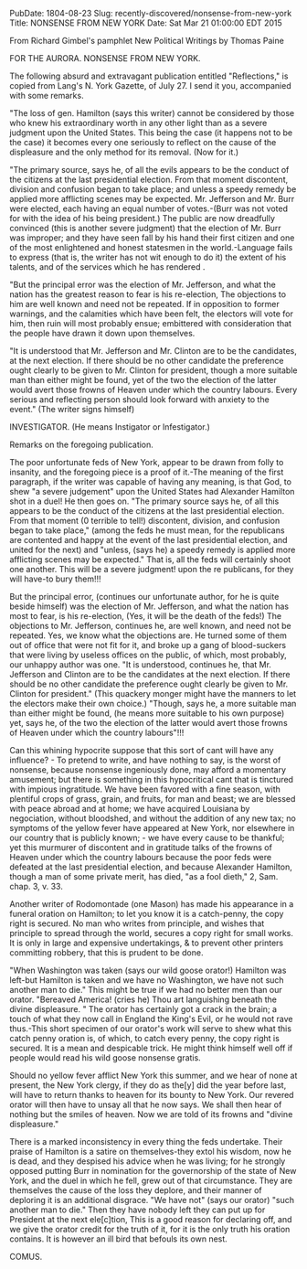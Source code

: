 PubDate: 1804-08-23
Slug: recently-discovered/nonsense-from-new-york
Title: NONSENSE FROM NEW YORK
Date: Sat Mar 21 01:00:00 EDT 2015

From Richard Gimbel's pamphlet New Political Writings by Thomas Paine


FOR THE AURORA. 
NONSENSE FROM NEW YORK.

The following absurd and extravagant publication entitled "Reflections," is copied from Lang's N. York Gazette, of July 27. I send it you, accompanied with some remarks.

"The loss of gen. Hamilton (says this writer) cannot be considered by those who knew his extraordinary worth in any other light than as a severe judgment upon the United States. This being the case (it happens not to be the case) it becomes every one seriously to reflect on the cause of the displeasure and the only method for its removal. (Now for it.)

"The primary source, says he, of all the evils appears to be the conduct of the citizens at the last presidential election. From that moment discontent, division and confusion began to take place; and unless a speedy remedy be applied more afflicting scenes may be expected. Mr. Jefferson and Mr. Burr were elected, each having an equal number of votes.-(Burr was not voted for with the idea of his being president.) The public are now dreadfully convinced (this is another severe  judgment) that the election of Mr. Burr was improper; and they have seen fall by his hand their first citizen and one of the most enlightened and honest statesmen in the world.-Language fails to express (that is, the writer has not wit enough to do it) the extent of his talents, and of the services which he has rendered .

"But the principal error was the election of Mr. Jefferson, and what the nation has the greatest reason to fear is his re-election, The objections to him are well known and need not be repeated. If in opposition to former warnings, and the calamities which have been felt, the electors will vote for him, then ruin will most probably ensue; embittered with consideration that the people have drawn it down upon themselves.

"It is understood that Mr. Jefferson and Mr. Clinton are to be the candidates, at the next election. If there should be no other candidate the preference ought clearly to be given to Mr. Clinton for president, though a more suitable man than either might be found, yet of the two the election of the latter would avert those frowns of Heaven under which the country labours. Every serious and reflecting person should look forward with anxiety to the event." (The writer signs himself)

INVESTIGATOR.
(He means Instigator or lnfestigator.)

Remarks on the foregoing publication.

The poor unfortunate feds of New York, appear to be drawn from folly to insanity, and the foregoing piece is a proof of it.-The meaning of the first paragraph, if the writer was capable of having any meaning, is that God, to shew "a severe judgement"  upon the United States had Alexander Hamilton shot in a duel!
He then goes on. "The primary source says he, of all this appears to be the conduct of the citizens at the last presidential election. From that moment (0 terrible to tell!) discontent, division, and confusion began to take place," (among the feds he must mean, for the republicans are contented and happy at the event of the last presidential election, and united for the next) and "unless, (says he) a speedy remedy is applied more afflicting scenes may be expected." That is, all the feds will certainly shoot one another. This will be a severe judgment! upon the re­ publicans,  for they will have-to bury them!!!

But the principal error, (continues our unfortunate author, for he is quite beside himself) was the election of Mr. Jefferson, and what the nation has most to fear, is his re-election, (Yes, it will be the death of the feds!) The objections to Mr. Jefferson, continues he, are well known, and need not be repeated. Yes, we know what the objections are. He turned some of them out of office that were not fit for it, and broke up a gang of blood-suckers that were living by useless offices on the public, of which, most probably, our unhappy author was one. "It is understood, continues he, that Mr. Jefferson and Clinton are to be the candidates at the next election. If there should be no other candidate the preference ought clearly be given to Mr. Clinton for president." (This quackery­ monger might have the manners to let the electors make their own choice.) "Though, says he, a more suitable man than either might be found, (he means more suitable to his own purpose) yet, says he, of the two the election of the latter would avert those frowns of Heaven under which the country labours"!!!

Can this whining hypocrite suppose that this sort of cant will have any influence? - To pretend to write, and have nothing to say, is the worst of nonsense, because nonsense ingeniously done, may afford a momentary amusement; but there is something in this hypocritical cant that is tinctured with impious ingratitude. We have been favored with a fine season, with plentiful crops of grass, grain, and fruits, for man and beast; we are blessed with peace abroad and at home; we have acquired Louisiana by negociation, without bloodshed, and without the addition of any new tax; no symptoms of the yellow fever have appeared at New York, nor elsewhere in our country that is publicly known; - we have every cause to be thankful; yet this murmurer of discontent and in­ gratitude talks of the frowns of Heaven under which the country labours because the poor feds were defeated at the last presidential election, and because Alexander Hamilton, though a man of some private merit, has died, "as a fool dieth," 2, Sam. chap. 3, v. 33.

Another writer of Rodomontade (one Mason) has made his appearance in a funeral oration on Hamilton; to let you know it is a catch-penny, the copy right is secured. No man who writes from principle, and wishes that principle to spread through the world, secures a copy right for small works. It is only in large and expensive undertakings, & to prevent other printers committing robbery, that this is prudent to be done.

"When Washington was taken (says our wild goose orator!) Hamilton was left-but Hamilton is taken and we have no Washington, we have not such another man to die." This might be true if we had no better men than our orator. "Bereaved America! (cries he) Thou art languishing beneath the divine displeasure. " The orator has certainly got a crack in the brain; a touch of what they now call in England the King's Evil, or he would not rave thus.-This short specimen of our orator's work will serve to shew what this catch penny oration is, of which, to catch every penny, the copy right is secured. It is a mean and despicable trick. He might think himself well off if people would read his wild goose nonsense gratis.

Should no yellow fever afflict New York this summer, and we hear of none at present, the New York clergy, if they do as the[y] did the year before last, will have to return thanks to heaven for its bounty to New York. Our revered orator will then have to unsay all that he now says. We shall then hear of nothing but the smiles of heaven. Now we are told of its frowns and "divine displeasure."

There is a marked inconsistency in every thing the feds undertake. Their praise of Hamilton is a satire on themselves-they extol his wisdom, now he is dead, and they despised his advice when he was living; for he strongly opposed putting Burr in nomination for the governorship of the state of New York, and the duel in which he fell, grew out of that circumstance. They are themselves the cause of the loss they deplore, and their manner of deploring it is an additional disgrace. "We have not" (says our orator) "such another man to die." Then they have nobody left they can put up for President at the next ele[c]tion, This is a good reason for declaring off, and we give the orator credit for the truth of it, for it is the only truth his oration contains. It is however an ill bird that befouls its own nest.

COMUS.
